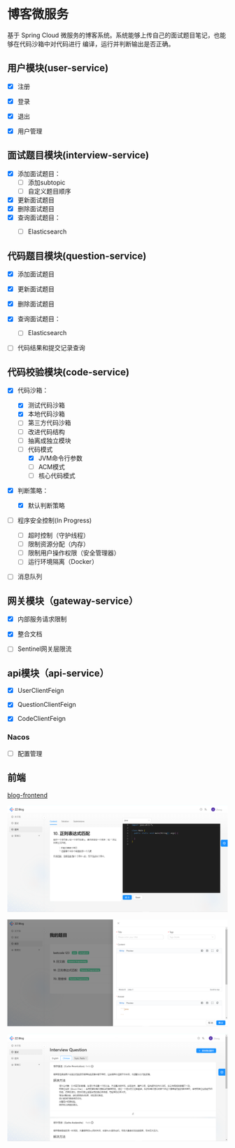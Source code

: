 # 博客微服务

基于 Spring Cloud 微服务的博客系统。系统能够上传自己的面试题目笔记，也能够在代码沙箱中对代码进行 编译，运行并判断输出是否正确。



## 用户模块(user-service)

- [x] 注册
- [x] 登录
- [x] 退出
- [x] 用户管理



## 面试题目模块(interview-service)

- [x] 添加面试题目：
  - [ ] 添加subtopic
  - [ ] 自定义题目顺序
- [x] 更新面试题目
- [x] 删除面试题目
- [x] 查询面试题目：
  - [ ] Elasticsearch



## 代码题目模块(question-service)

- [x] 添加面试题目
- [x] 更新面试题目
- [x] 删除面试题目
- [x] 查询面试题目：
  - [ ] Elasticsearch
- [ ] 代码结果和提交记录查询



## 代码校验模块(code-service)

- [x] 代码沙箱：
  - [x] 测试代码沙箱
  - [x] 本地代码沙箱
  - [ ] 第三方代码沙箱
  - [ ] 改进代码结构
  - [ ] 抽离成独立模块
  - [ ] 代码模式
    - [x] JVM命令行参数
    - [ ] ACM模式
    - [ ] 核心代码模式
- [x] 判断策略：
  - [x] 默认判断策略
- [ ] 程序安全控制(In Progress)
  - [ ] 超时控制（守护线程）
  - [ ] 限制资源分配（内存）
  - [ ] 限制用户操作权限（安全管理器）
  - [ ] 运行环境隔离（Docker）
- [ ] 消息队列



## 网关模块（gateway-service）

- [x] 内部服务请求限制
- [x] 整合文档
- [ ] Sentinel网关层限流



## api模块（api-service）

- [x] UserClientFeign
- [x] QuestionClientFeign
- [x] CodeClientFeign



### Nacos

- [ ] 配置管理



## 前端

[blog-frontend](https://github.com/Adair-zz/blog-frontend)

![code_page](code_page.png)

![question_page](question_page.png)

![interview_page](interview_page.png)